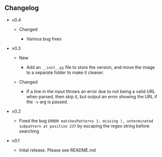 ## Changelog

- v0.4

  - Changed

    - Various bug fixes

- v0.3

  - New

    - Add an `__init_.py` file to store the version, and move the image to a separate folder to make it cleaner.

  - Changed

    - If a line in the input throws an error due to not being a valid URL when parsed, then skip it, but output an error showing the URL if the `-v` arg is passed.

- v0.2

  - Fixed the bug `ERROR matchesPatterns 1: missing ), unterminated subpattern at position 237` by escaping the regex string before searching

- v0.1

  - Inital release. Please see README.md
